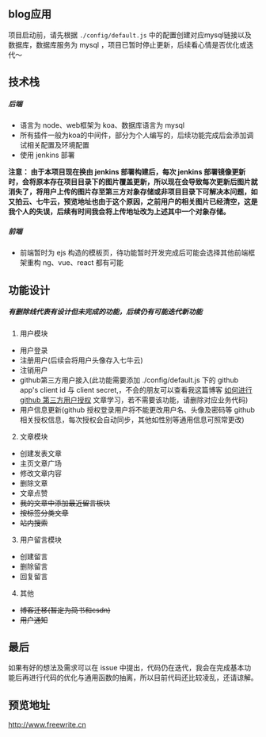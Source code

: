 ## blog应用
项目启动前，请先根据 `./config/default.js` 中的配置创建对应mysql链接以及数据库，数据库服务为 mysql ，项目已暂时停止更新，后续看心情是否优化或迭代～

## 技术栈
##### 后端
- 语言为 node、web框架为 koa、数据库语言为 mysql
- 所有插件一般为koa的中间件，部分为个人编写的，后续功能完成后会添加调试相关配置及环境配置
- 使用 jenkins 部署

**注意： 由于本项目现在换由 jenkins 部署构建后，每次 jenkins 部署镜像更新时，会将原本存在项目目录下的图片覆盖更新，所以现在会导致每次更新后图片就消失了，将用户上传的图片存至第三方对象存储或非项目目录下可解决本问题，如 又拍云、七牛云，预览地址也由于这个原因，之前用户的相关图片已经清空，这是我个人的失误，后续有时间我会将上传地址改为上述其中一个对象存储。**


##### 前端
- 前端暂时为 ejs 构造的模板页，待功能暂时开发完成后可能会选择其他前端框架重构 ng、vue、react 都有可能

## 功能设计
##### 有删除线代表有设计但未完成的功能，后续仍有可能迭代新功能
1.  用户模块
  - 用户登录
  - 注册用户(后续会将用户头像存入七牛云)
  - 注销用户
  - github第三方用户接入(此功能需要添加 ./config/default.js 下的 github app's client id 与 client secret,，不会的朋友可以查看我这篇博客 [如何进行 github 第三方用户授权](http://blog.csdn.net/yolo0927/article/details/79315824) 文章学习，若不需要该功能，请删除对应业务代码)
  - 用户信息更新(github 授权登录用户将不能更改用户名、头像及密码等 github 相关授权信息，每次授权会自动同步，其他如性别等通用信息可照常更改)
2.  文章模块
  - 创建发表文章
  - 主页文章广场
  - 修改文章内容
  - 删除文章
  - 文章点赞
  - ~~我的文章中添加最近留言板块~~
  - ~~按标签分类文章~~
  - ~~站内搜索~~
3.  用户留言模块
  - 创建留言
  - 删除留言
  - 回复留言
4.  其他
  - ~~博客迁移(暂定为简书和csdn)~~
  - ~~用户通知~~

## 最后
如果有好的想法及需求可以在 issue 中提出，代码仍在迭代，我会在完成基本功能后再进行代码的优化与通用函数的抽离，所以目前代码还比较凌乱，还请谅解。

## 预览地址
http://www.freewrite.cn
